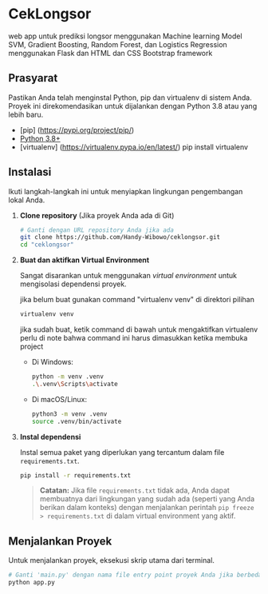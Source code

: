 # CekLongsor

web app untuk prediksi longsor menggunakan Machine learning Model SVM, Gradient Boosting, Random Forest, dan Logistics Regression
menggunakan Flask dan HTML dan CSS Bootstrap framework

## Prasyarat

Pastikan Anda telah menginstal Python, pip dan virtualenv di sistem Anda. Proyek ini direkomendasikan untuk dijalankan dengan Python 3.8 atau yang lebih baru.

- [pip] (https://pypi.org/project/pip/)
- [Python 3.8+](https://www.python.org/downloads/)
- [virtualenv] (https://virtualenv.pypa.io/en/latest/) pip install virtualenv

## Instalasi

Ikuti langkah-langkah ini untuk menyiapkan lingkungan pengembangan lokal Anda.

1.  **Clone repository** (Jika proyek Anda ada di Git)

    ```bash
    # Ganti dengan URL repository Anda jika ada
    git clone https://github.com/Handy-Wibowo/ceklongsor.git
    cd "ceklongsor"
    ```

2.  **Buat dan aktifkan Virtual Environment**

    Sangat disarankan untuk menggunakan _virtual environment_ untuk mengisolasi dependensi proyek.

    jika belum buat gunakan command "virtualenv venv" di direktori pilihan
    ```bash
    virtualenv venv
    ```
    jika sudah buat, ketik command di bawah untuk mengaktifkan virtualenv
    perlu di note bahwa command ini harus dimasukkan ketika membuka project
    - Di Windows:

      ```bash
      python -m venv .venv
      .\.venv\Scripts\activate
      ```

    - Di macOS/Linux:
      ```bash
      python3 -m venv .venv
      source .venv/bin/activate
      ```

3.  **Instal dependensi**

    Instal semua paket yang diperlukan yang tercantum dalam file `requirements.txt`.

    ```bash
    pip install -r requirements.txt
    ```

    > **Catatan:** Jika file `requirements.txt` tidak ada, Anda dapat membuatnya dari lingkungan yang sudah ada (seperti yang Anda berikan dalam konteks) dengan menjalankan perintah `pip freeze > requirements.txt` di dalam virtual environment yang aktif.

## Menjalankan Proyek

Untuk menjalankan proyek, eksekusi skrip utama dari terminal.

```bash
# Ganti 'main.py' dengan nama file entry point proyek Anda jika berbeda (misal: app.py)
python app.py
```
